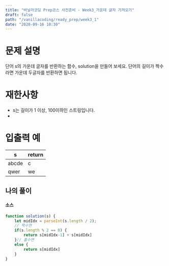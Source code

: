 ```yaml
---
title: "바닐라코딩 Prep코스 사전준비 - Week3_가운데 글자 가져오기"
draft: false
path: "/vanillacoding/ready_prep/week3_1"
date: "2020-09-16 10:30"
---
```




# 문제 설명

단어 s의 가운데 글자를 반환하는 함수, solution을 만들어 보세요. 단어의 길이가 짝수라면 가운데 두글자를 반환하면 됩니다.



# 재한사항

- s는 길이가 1 이상, 100이하인 스트링입니다.
- 

# 입출력 예

| s     | return |
| ----- | ------ |
| abcde | c      |
| qwer  | we     |





## 나의 풀이

#### 소스

```javascript
function solution(s) {
    let midIdx = parseInt(s.length / 2);
    // 짝수면
    if(s.length % 2 == 0) { 
        return s[midIdx-1] + s[midIdx]
    }// 홀수면
    else {
        return s[midIdx]
    }
}
```

